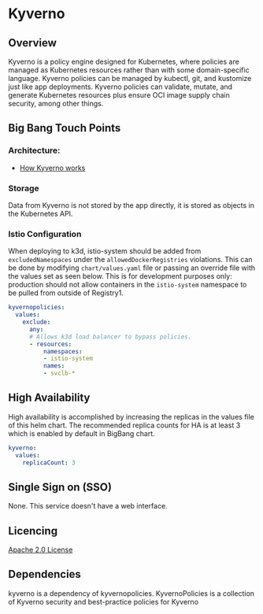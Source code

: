 # Kyverno

## Overview

Kyverno is a policy engine designed for Kubernetes, where policies are managed as Kubernetes resources rather than with some domain-specific language. Kyverno policies can be managed by kubectl, git, and kustomize just like app deployments. Kyverno policies can validate, mutate, and generate Kubernetes resources plus ensure OCI image supply chain security, among other things.

## Big Bang Touch Points

### Architecture: 
- [How Kyverno works](https://kyverno.io/docs/introduction/#how-kyverno-works)

### Storage

Data from Kyverno is not stored by the app directly, it is stored as objects in the Kubernetes API.

### Istio Configuration

When deploying to k3d, istio-system should be added from `excludedNamespaces` under the `allowedDockerRegistries` violations. This can be done by modifying `chart/values.yaml` file or passing an override file with the values set as seen below. This is for development purposes only: production should not allow containers in the `istio-system` namespace to be pulled from outside of Registry1. 

```yaml
kyvernopolicies:
  values:
    exclude:
      any:
      # Allows k3d load balancer to bypass policies.
      - resources:
          namespaces:
          - istio-system
          names:
          - svclb-*
```

## High Availability

High availability is accomplished by increasing the replicas in the values file of this helm chart. The recommended replica counts for HA is at least 3 which is enabled by default in BigBang chart.

```yaml
kyverno:
  values:
    replicaCount: 3
```

## Single Sign on (SSO)

None. This service doesn't have a web interface.

## Licencing

[Apache 2.0 License](https://github.com/kyverno/kyverno/blob/main/LICENSE)

## Dependencies

kyverno is a dependency of kyvernopolicies. KyvernoPolicies is a collection of Kyverno security and best-practice policies for Kyverno
